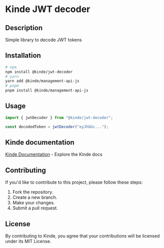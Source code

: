 # Kinde JWT decoder

## Description

Simple library to decode JWT tokens

## Installation

```bash
# npm
npm install @kinde/jwt-decoder
# yarn
yarn add @kinde/management-api-js
# pnpm
pnpm install @kinde/management-api-js
```

## Usage

```js
import { jwtDecoder } from "@kinde/jwt-decoder";

const decodedToken = jwtDecoder("eyJhbGc...");
```

## Kinde documentation

[Kinde Documentation](https://kinde.com/docs/) - Explore the Kinde docs

## Contributing

If you'd like to contribute to this project, please follow these steps:

1. Fork the repository.
2. Create a new branch.
3. Make your changes.
4. Submit a pull request.

## License

By contributing to Kinde, you agree that your contributions will be licensed under its MIT License.
